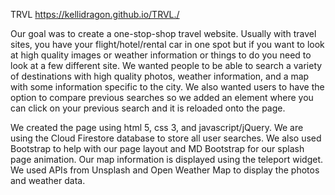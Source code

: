 TRVL
https://kellidragon.github.io/TRVL./

Our goal was to create a one-stop-shop travel website.  Usually with travel sites, you have your flight/hotel/rental car in one spot but if you want to look at high quality images or weather information or things to do you need to look at a few different site. We wanted people to be able to search a variety of destinations with high quality photos, weather information, and a map with some information specific to the city.  We also wanted users to have the option to compare previous searches so we added an element where you can click on your previous search and it is reloaded onto the page.

We created the page using html 5, css 3, and javascript/jQuery.  We are using the Cloud Firestore database to store all user searches.  We also used Bootstrap to help with our page layout and MD Bootstrap for our splash page animation.  Our map information is displayed using the teleport widget. We used APIs from Unsplash and Open Weather Map to display the photos and weather data. 

